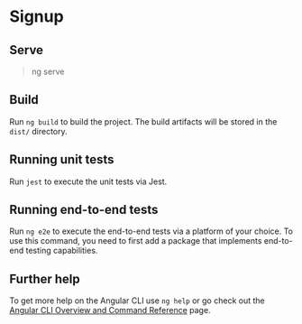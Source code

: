 # Signup


## Serve
> ng serve

## Build

Run `ng build` to build the project. The build artifacts will be stored in the `dist/` directory.

## Running unit tests

Run `jest` to execute the unit tests via Jest.

## Running end-to-end tests

Run `ng e2e` to execute the end-to-end tests via a platform of your choice. To use this command, you need to first add a package that implements end-to-end testing capabilities.

## Further help

To get more help on the Angular CLI use `ng help` or go check out the [Angular CLI Overview and Command Reference](https://angular.io/cli) page.
